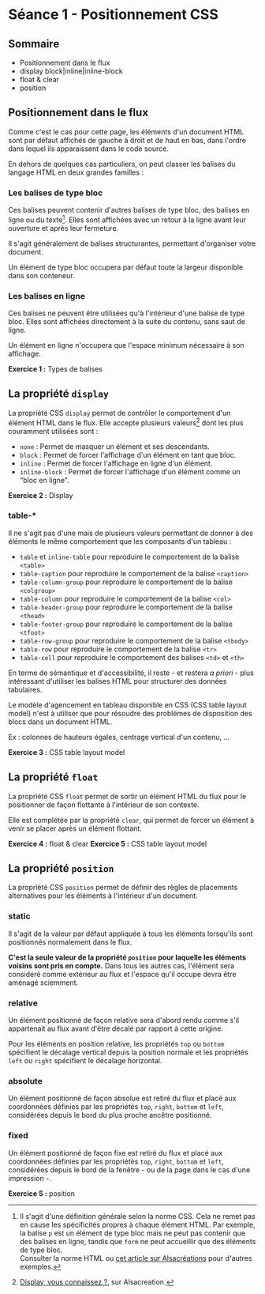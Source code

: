 # Séance 1 - Positionnement CSS

## Sommaire

* Positionnement dans le flux
* display block|inline|inline-block
* float & clear
* position


## Positionnement dans le flux

Comme c'est le cas pour cette page, les éléments d'un document HTML sont par défaut affichés de gauche à droit et de haut en bas, dans l'ordre dans lequel ils apparaissent dans le code source.

En dehors de quelques cas particuliers, on peut classer les balises du langage HTML en deux grandes familles :

### Les balises de type bloc

Ces balises peuvent contenir d'autres balises de type bloc, des balises en ligne ou du texte[^html-vs-css]. Elles sont affichées avec un retour à la ligne avant leur ouverture et après leur fermeture.

Il s'agit généralement de balises structurantes, permettant d'organiser votre document.

Un élément de type bloc occupera par défaut toute la largeur disponible dans son conteneur.

### Les balises en ligne

Ces balises ne peuvent être utilisées qu'à l'intérieur d'une balise de type bloc. Elles sont affichées directement à la suite du contenu, sans saut de ligne.

Un élément en ligne n'occupera que l'espace minimum nécessaire à son affichage.

**Exercice 1 :** Types de balises


## La propriété `display`

La propriété CSS `display` permet de contrôler le comportement d'un élément HTML dans le flux. Elle accepte plusieurs valeurs[^display] dont les plus couramment utilisées sont :

* `none` : Permet de masquer un élément et ses descendants.
* `block` : Permet de forcer l'affichage d'un élément en tant que bloc.
* `inline` : Permet de forcer l'affichage en ligne d'un élément.
* `inline-block` : Permet de forcer l'affichage d'un élément comme un “bloc en ligne”.

**Exercice 2 :** Display

### table-*

Il ne s'agit pas d'une mais de plusieurs valeurs permettant de donner à des éléments le même comportement que les composants d'un tableau :

* `table` et `inline-table` pour reproduire le comportement de la balise `<table>`
* `table-caption` pour reproduire le comportement de la balise `<caption>`
* `table-column-group` pour reproduire le comportement de la balise `<colgroup>`
* `table-column` pour reproduire le comportement de la balise `<col>`
* `table-header-group` pour reproduire le comportement de la balise `<thead>`
* `table-footer-group` pour reproduire le comportement de la balise `<tfoot>`
* `table-row-group` pour reproduire le comportement de la balise `<tbody>`
* `table-row` pour reproduire le comportement de la balise `<tr>`
* `table-cell` pour reproduire le comportement des balises `<td>` et `<th>`

En terme de sémantique et d'accessibilité, il reste - et restera *a priori* - plus intéressant d'utiliser les balises HTML pour structurer des données tabulaires.

Le modèle d'agencement en tableau disponible en CSS (CSS table layout model) n'est à utiliser que pour résoudre des problèmes de disposition des blocs dans un document HTML.

Ex : colonnes de hauteurs égales, centrage vertical d'un contenu, …

**Exercice 3 :** CSS table layout model


## La propriété `float`

La propriété CSS `float` permet de sortir un élément HTML du flux pour le positionner de façon flottante à l'intérieur de son contexte.

Elle est complétée par la propriété `clear`, qui permet de forcer un élément à venir se placer après un élément flottant.

**Exercice 4 :** float & clear
**Exercice 5 :** CSS table layout model


## La propriété `position`

La propriété CSS `position` permet de définir des règles de placements alternatives pour les éléments à l'intérieur d'un document.

### static

Il s'agit de la valeur par défaut appliquée à tous les éléments lorsqu'ils sont positionnés normalement dans le flux.

**C'est la seule valeur de la propriété `position` pour laquelle les éléments voisins sont pris en compte.** Dans tous les autres cas, l'élément sera considéré comme extérieur au flux et l'espace qu'il occupe devra être aménagé sciemment.

### relative

Un élément positionné de façon relative sera d'abord rendu comme s'il appartenait au flux avant d'être décalé par rapport à cette origine.

Pour les éléments en position relative, les propriétés `top` ou `bottom` spécifient le décalage vertical depuis la position normale et les propriétés `left` ou `right` spécifient le décalage horizontal.

### absolute

Un élément positionné de façon absolue est retiré du flux et placé aux coordonnées définies par les propriétés `top`, `right`, `bottom` et `left`, considérées depuis le bord du plus proche ancêtre positionné.

### fixed

Un élément positionné de façon fixe est retiré du flux et placé aux coordonnées définies par les propriétés `top`, `right`, `bottom` et `left`, considérées depuis le bord de la fenêtre - ou de la page  dans le cas d'une impression -.

**Exercice 5 :** position



[^html-vs-css]: Il s'agit d'une définition générale selon la norme CSS. Cela ne remet pas en cause les spécificités propres à chaque élément HTML. Par exemple, la balise `p` est un élément de type bloc mais ne peut pas contenir que des balises en ligne, tandis que `form` ne peut accueillir que des éléments de type bloc.<br />Consulter la norme HTML ou [cet article sur Alsacréations](http://www.alsacreations.com/astuce/lire/55-balises-bloc-et-en-line-les-exceptions.html) pour d'autres exemples.
[^display]: [Display, vous connaissez ?](http://www.alsacreations.com/actu/lire/111-display-vous-connaissez.html), sur Alsacreation.